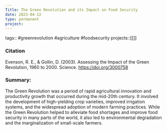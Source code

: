 ```yaml
---
Title: The Green Revolution and its Impact on Food Security
date: 2023-04-12
type: permanent
project:
---
```


tags:: #greenrevolution #agriculture #foodsecurity
projects::[[]]


### Citation
Evenson, R. E., & Gollin, D. (2003). Assessing the Impact of the Green Revolution, 1960 to 2000. Science. https://doi.org/3000758

### Summary:
The Green Revolution was a period of rapid agricultural innovation and productivity growth that occurred during the mid-20th century. It involved the development of high-yielding crop varieties, improved irrigation systems, and the widespread adoption of modern farming practices. While the Green Revolution helped to alleviate food shortages and improve food security in many parts of the world, it also led to environmental degradation and the marginalization of small-scale farmers.
